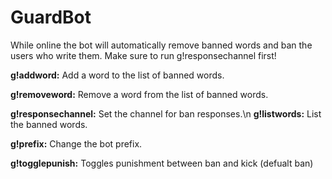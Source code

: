 # GuardBot
While online the bot will automatically remove banned words and ban the users who write them. Make sure to run g!responsechannel first! 

**g!addword:** Add a word to the list of banned words.

**g!removeword:** Remove a word from the list of banned words.

**g!responsechannel:** Set the channel for ban responses.\n **g!listwords:** List the banned words.

**g!prefix:** Change the bot prefix.

**g!togglepunish:** Toggles punishment between ban and kick (defualt ban)
